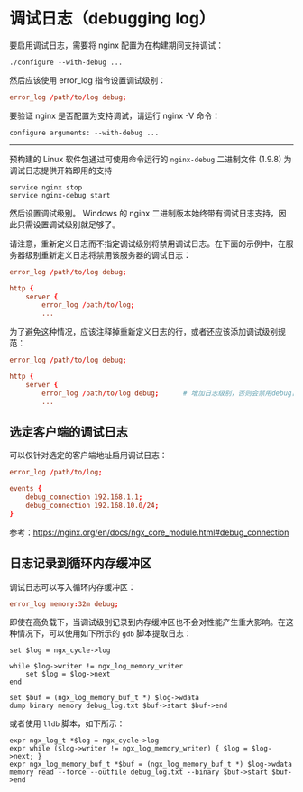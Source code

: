 # 调试日志（debugging log）

要启用调试日志，需要将 nginx 配置为在构建期间支持调试：

```shell
./configure --with-debug ...
```

然后应该使用 error_log 指令设置调试级别：

```conf
error_log /path/to/log debug;
```

要验证 nginx 是否配置为支持调试，请运行 nginx -V 命令：

```shell
configure arguments: --with-debug ...
```

----

预构建的 Linux 软件包通过可使用命令运行的 `nginx-debug` 二进制文件 (1.9.8) 为调试日志提供开箱即用的支持

```shell
service nginx stop
service nginx-debug start
```

然后设置调试级别。 Windows 的 nginx 二进制版本始终带有调试日志支持，因此只需设置调试级别就足够了。

请注意，重新定义日志而不指定调试级别将禁用调试日志。在下面的示例中，在服务器级别重新定义日志将禁用该服务器的调试日志：

```conf
error_log /path/to/log debug;

http {
    server {
        error_log /path/to/log;
        ...
```

为了避免这种情况，应该注释掉重新定义日志的行，或者还应该添加调试级别规范：

```conf
error_log /path/to/log debug;

http {
    server {
        error_log /path/to/log debug;      # 增加日志级别，否则会禁用debug日志。
        ...
```

## 选定客户端的调试日志

可以仅针对选定的客户端地址启用调试日志：

```conf
error_log /path/to/log;

events {
    debug_connection 192.168.1.1;
    debug_connection 192.168.10.0/24;
}
```

参考：<https://nginx.org/en/docs/ngx_core_module.html#debug_connection>

## 日志记录到循环内存缓冲区

调试日志可以写入循环内存缓冲区：

```conf
error_log memory:32m debug;
```

即使在高负载下，当调试级别记录到内存缓冲区也不会对性能产生重大影响。在这种情况下，可以使用如下所示的 `gdb` 脚本提取日志：

```gdb
set $log = ngx_cycle->log

while $log->writer != ngx_log_memory_writer
    set $log = $log->next
end

set $buf = (ngx_log_memory_buf_t *) $log->wdata
dump binary memory debug_log.txt $buf->start $buf->end
```

或者使用 `lldb` 脚本，如下所示：

```lldb
expr ngx_log_t *$log = ngx_cycle->log
expr while ($log->writer != ngx_log_memory_writer) { $log = $log->next; }
expr ngx_log_memory_buf_t *$buf = (ngx_log_memory_buf_t *) $log->wdata
memory read --force --outfile debug_log.txt --binary $buf->start $buf->end
```
